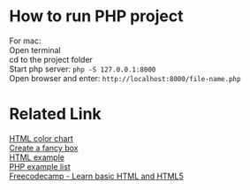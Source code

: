 # How to run PHP project
For mac:<br>
Open terminal<br>
cd to the project folder<br>
Start php server: `php -S 127.0.0.1:8000`<br>
Open browser and enter: `http://localhost:8000/file-name.php`

# Related Link
[HTML color chart](https://htmlcolorcodes.com/color-chart/)<br>
[Create a fancy box](https://developer.mozilla.org/en-US/docs/Learn/CSS/Howto/create_fancy_boxes)<br>
[HTML example](https://www.w3schools.com/html/html_examples.asp)<br>
[PHP example list](https://www.php.net/manual/en/indexes.examples.php)<br>
[Freecodecamp - Learn basic HTML and HTML5](https://www.freecodecamp.org/learn/responsive-web-design/basic-html-and-html5/fill-in-the-blank-with-placeholder-text)<br>
